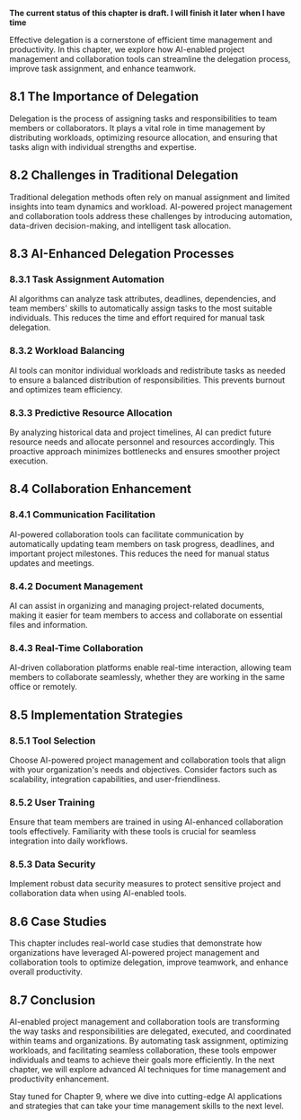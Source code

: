 **The current status of this chapter is draft. I will finish it later when I have time**

Effective delegation is a cornerstone of efficient time management and productivity. In this chapter, we explore how AI-enabled project management and collaboration tools can streamline the delegation process, improve task assignment, and enhance teamwork.

8.1 The Importance of Delegation
--------------------------------

Delegation is the process of assigning tasks and responsibilities to team members or collaborators. It plays a vital role in time management by distributing workloads, optimizing resource allocation, and ensuring that tasks align with individual strengths and expertise.

8.2 Challenges in Traditional Delegation
----------------------------------------

Traditional delegation methods often rely on manual assignment and limited insights into team dynamics and workload. AI-powered project management and collaboration tools address these challenges by introducing automation, data-driven decision-making, and intelligent task allocation.

8.3 AI-Enhanced Delegation Processes
------------------------------------

### 8.3.1 Task Assignment Automation

AI algorithms can analyze task attributes, deadlines, dependencies, and team members' skills to automatically assign tasks to the most suitable individuals. This reduces the time and effort required for manual task delegation.

### 8.3.2 Workload Balancing

AI tools can monitor individual workloads and redistribute tasks as needed to ensure a balanced distribution of responsibilities. This prevents burnout and optimizes team efficiency.

### 8.3.3 Predictive Resource Allocation

By analyzing historical data and project timelines, AI can predict future resource needs and allocate personnel and resources accordingly. This proactive approach minimizes bottlenecks and ensures smoother project execution.

8.4 Collaboration Enhancement
-----------------------------

### 8.4.1 Communication Facilitation

AI-powered collaboration tools can facilitate communication by automatically updating team members on task progress, deadlines, and important project milestones. This reduces the need for manual status updates and meetings.

### 8.4.2 Document Management

AI can assist in organizing and managing project-related documents, making it easier for team members to access and collaborate on essential files and information.

### 8.4.3 Real-Time Collaboration

AI-driven collaboration platforms enable real-time interaction, allowing team members to collaborate seamlessly, whether they are working in the same office or remotely.

8.5 Implementation Strategies
-----------------------------

### 8.5.1 Tool Selection

Choose AI-powered project management and collaboration tools that align with your organization's needs and objectives. Consider factors such as scalability, integration capabilities, and user-friendliness.

### 8.5.2 User Training

Ensure that team members are trained in using AI-enhanced collaboration tools effectively. Familiarity with these tools is crucial for seamless integration into daily workflows.

### 8.5.3 Data Security

Implement robust data security measures to protect sensitive project and collaboration data when using AI-enabled tools.

8.6 Case Studies
----------------

This chapter includes real-world case studies that demonstrate how organizations have leveraged AI-powered project management and collaboration tools to optimize delegation, improve teamwork, and enhance overall productivity.

8.7 Conclusion
--------------

AI-enabled project management and collaboration tools are transforming the way tasks and responsibilities are delegated, executed, and coordinated within teams and organizations. By automating task assignment, optimizing workloads, and facilitating seamless collaboration, these tools empower individuals and teams to achieve their goals more efficiently. In the next chapter, we will explore advanced AI techniques for time management and productivity enhancement.

Stay tuned for Chapter 9, where we dive into cutting-edge AI applications and strategies that can take your time management skills to the next level.
